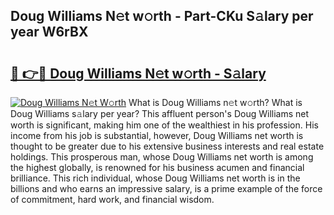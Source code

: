 ## Doug Williams N𝚎t w𝚘rth - Part-CKu S𝚊lary per year W6rBX

# <h2><a href="http://gc2zy5.nevu.top/?p=Doug+Williams">🔗 👉🔴 Doug Williams N𝚎t w𝚘rth - S𝚊lary</a></h2>

[![Doug Williams N𝚎t W𝚘rth](https://i.imgur.com/Oavwk0R.jpeg)](http://gc2zy5.nevu.top/?p=Doug+Williams)
What is Doug Williams n𝚎t w𝚘rth? What is Doug Williams s𝚊lary per year?
This affluent person's Doug Williams net worth is significant, making him one of the wealthiest in his profession. His income from his job is substantial, however, Doug Williams net worth is thought to be greater due to his extensive business interests and real estate holdings. This prosperous man, whose Doug Williams net worth is among the highest globally, is renowned for his business acumen and financial brilliance. This rich individual, whose Doug Williams net worth is in the billions and who earns an impressive salary, is a prime example of the force of commitment, hard work, and financial wisdom.
